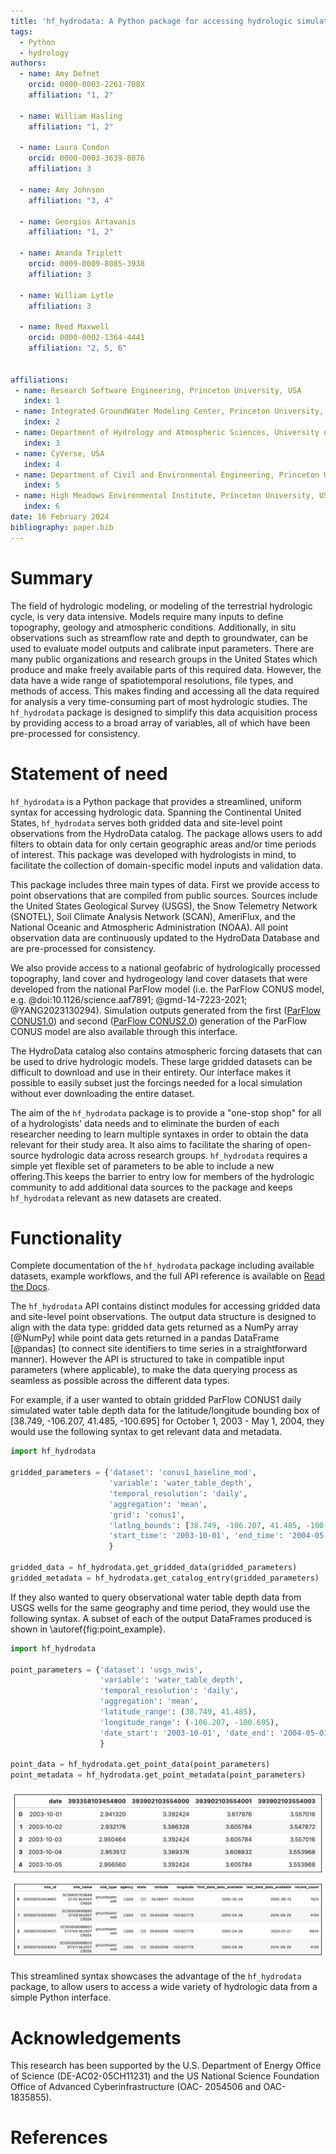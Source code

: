 ```yaml
---
title: 'hf_hydrodata: A Python package for accessing hydrologic simulations and observations across the United States'
tags:
  - Python
  - hydrology
authors:
  - name: Amy Defnet
    orcid: 0000-0003-2261-708X
    affiliation: "1, 2"

  - name: William Hasling
    affiliation: "1, 2"

  - name: Laura Condon
    orcid: 0000-0003-3639-8076
    affiliation: 3

  - name: Amy Johnson 
    affiliation: "3, 4"

  - name: Georgios Artavanis
    affiliation: "1, 2"

  - name: Amanda Triplett
    orcid: 0009-0009-8085-3938
    affiliation: 3

  - name: William Lytle
    affiliation: 3
    
  - name: Reed Maxwell
    orcid: 0000-0002-1364-4441
    affiliation: "2, 5, 6"


affiliations:
 - name: Research Software Engineering, Princeton University, USA
   index: 1
 - name: Integrated GroundWater Modeling Center, Princeton University, USA
   index: 2
 - name: Department of Hydrology and Atmospheric Sciences, University of Arizona, USA
   index: 3
 - name: CyVerse, USA
   index: 4
 - name: Department of Civil and Environmental Engineering, Princeton University, USA
   index: 5
 - name: High Meadows Environmental Institute, Princeton University, USA
   index: 6
date: 16 February 2024
bibliography: paper.bib
---
```


# Summary

The field of hydrologic modeling, or modeling of the terrestrial hydrologic cycle, is very data intensive. Models require many inputs to define topography, geology and atmospheric conditions. Additionally, in situ observations such as streamflow rate and depth to groundwater, can be used to evaluate model outputs and calibrate input parameters. There are many public organizations and research groups in the United States which produce and make freely available parts of this required data. However, the data have a wide range of spatiotemporal resolutions, file types, and methods of access. This makes finding and accessing all the data required for analysis a very time-consuming part of most hydrologic studies. The `hf_hydrodata` package is designed to simplify this data acquisition process by providing access to a broad array of variables, all of which have been pre-processed for consistency. 


# Statement of need

`hf_hydrodata` is a Python package that provides a streamlined, uniform syntax for accessing hydrologic data. Spanning the Continental United States, `hf_hydrodata` serves both gridded data and site-level point observations from the HydroData catalog. The package allows users to add filters to obtain data for only certain geographic areas and/or time periods of interest. This package was developed with hydrologists in mind, to facilitate the collection of domain-specific model inputs and validation data.

This package includes three main types of data. First we provide access to point observations that are compiled from public sources. Sources include the United States Geological Survey (USGS), the Snow Telemetry Network (SNOTEL), Soil Climate Analysis Network (SCAN), AmeriFlux, and the National Oceanic and Atmospheric Administration (NOAA).  All point observation data are continuously updated to the HydroData Database and are pre-processed for consistency. 

We also provide access to a national geofabric of hydrologically processed topography, land cover and hydrogeology land cover datasets that were developed from the national ParFlow model (i.e. the ParFlow CONUS model, e.g. @doi:10.1126/science.aaf7891; @gmd-14-7223-2021; @YANG2023130294). Simulation outputs generated from the first ([ParFlow CONUS1.0](https://hydroframe.org/parflow-conus1)) and second ([ParFlow CONUS2.0](https://hydroframe.org/parflow-conus2)) generation of the ParFlow CONUS model are also available through this interface. 

The HydroData catalog also contains atmospheric forcing datasets that can be used to drive hydrologic models. These large gridded datasets can be difficult to download and use in their entirety. Our interface makes it possible to easily subset just the forcings needed for a local simulation without ever downloading the entire dataset. 

The aim of the `hf_hydrodata` package is to provide a "one-stop shop" for all of a hydrologists' data needs and to eliminate the burden of each researcher needing to learn multiple syntaxes in order to obtain the data relevant for their study area. It also aims to facilitate the sharing of open-source hydrologic data across research groups. `hf_hydrodata` requires a simple yet flexible set of parameters to be able to include a new offering.This keeps the barrier to entry low for members of the hydrologic community to add additional data sources to the package and keeps `hf_hydrodata` relevant as new datasets are created.


# Functionality

Complete documentation of the `hf_hydrodata` package including available datasets, example workflows, and the full API reference is available on [Read the Docs](https://hf-hydrodata.readthedocs.io/).

The `hf_hydrodata` API contains distinct modules for accessing gridded data and site-level point observations. The output data structure is designed to align with the data type: gridded data gets returned as a NumPy array [@NumPy] while point data gets returned in a pandas DataFrame [@pandas] (to connect site identifiers to time series in a straightforward manner). However the API is structured to take in compatible input parameters (where applicable), to make the data querying process as seamless as possible across the different data types. 

For example, if a user wanted to obtain gridded ParFlow CONUS1 daily simulated water table depth data for the latitude/longitude bounding box of [38.749, -106.207, 41.485, -100.695] for October 1, 2003 - May 1, 2004, they would use the following syntax to get relevant data and metadata.

```python
import hf_hydrodata

gridded_parameters = {'dataset': 'conus1_baseline_mod', 
                      'variable': 'water_table_depth',
                      'temporal_resolution': 'daily',
                      'aggregation': 'mean',
                      'grid': 'conus1',
                      'latlng_bounds': [38.749, -106.207, 41.485, -100.695],
                      'start_time': '2003-10-01', 'end_time': '2004-05-01'
                      }

gridded_data = hf_hydrodata.get_gridded_data(gridded_parameters)
gridded_metadata = hf_hydrodata.get_catalog_entry(gridded_parameters)
```

If they also wanted to query observational water table depth data from USGS wells for the same geography and time period, they would use the following syntax. A subset of each of the output DataFrames produced is shown in \autoref{fig:point_example}.

```python
import hf_hydrodata

point_parameters = {'dataset': 'usgs_nwis', 
                   	'variable': 'water_table_depth',
                    'temporal_resolution': 'daily',
                    'aggregation': 'mean',
                    'latitude_range': (38.749, 41.485), 
                    'longitude_range': (-106.207, -100.695),
                    'date_start': '2003-10-01', 'date_end': '2004-05-01'
                    }

point_data = hf_hydrodata.get_point_data(point_parameters)
point_metadata = hf_hydrodata.get_point_metadata(point_parameters)
```

![Image of example site-level point observations DataFrame and select site-level attributes, as returned by the provided example function calls.\label{fig:point_example}](figure1.png)

This streamlined syntax showcases the advantage of the `hf_hydrodata` package, to allow users to access a wide variety of hydrologic data from a simple Python interface.


# Acknowledgements

This research has been supported by the U.S. Department of Energy Office of Science (DE-AC02-05CH11231) and the US National Science Foundation Office of Advanced Cyberinfrastructure (OAC- 2054506 and OAC-1835855).

# References